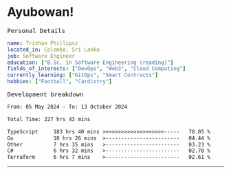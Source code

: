 # Ayubowan!

<samp>Personal Details</samp>

```yaml
name: Trishan Phillipsz
located_in: Colombo, Sri Lanka
job: Software Engineer
education: ["B.Sc. in Software Engineering (reading)"]
fields_of_interests: ["DevOps", "Web3", "Cloud Computing"]
currently_learning: ["GitOps", "Smart Contracts"]
hobbies: ["Football", "Cardistry"]
```

<samp>Development breakdown</samp>

<!--START_SECTION:waka-->

```txt
From: 05 May 2024 - To: 13 October 2024

Total Time: 227 hrs 43 mins

TypeScript     183 hrs 40 mins >>>>>>>>>>>>>>>>>>>>-----   78.05 %
Go             10 hrs 26 mins  >------------------------   04.44 %
Other          7 hrs 35 mins   >------------------------   03.23 %
C#             6 hrs 32 mins   >------------------------   02.78 %
Terraform      6 hrs 7 mins    >------------------------   02.61 %
```

<!--END_SECTION:waka-->

---
